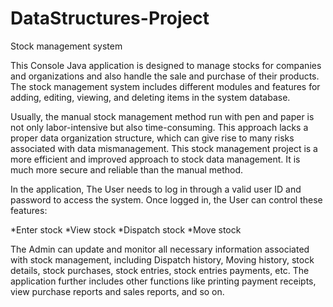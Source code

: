 # DataStructures-Project

Stock management system

  This Console Java application is designed to manage stocks for companies and organizations and also handle the sale and purchase of their products. The stock management system includes different modules and features for adding, editing, viewing, and deleting items in the system database.

  Usually, the manual stock management method run with pen and paper is not only labor-intensive but also time-consuming. This approach lacks a proper data organization structure, which can give rise to many risks associated with data mismanagement. This stock management project is a more efficient and improved approach to stock data management. It is much more secure and reliable than the manual method.
  
  In the application, The User needs to log in through a valid user ID and password to access the system. Once logged in, the User can control these features: 

  *Enter stock
  *View stock
  *Dispatch stock
  *Move stock
  
  The Admin can update and monitor all necessary information associated with stock management, including Dispatch history, Moving history, stock details, stock purchases, stock entries, stock entries payments, etc. The application further includes other functions like printing payment receipts, view purchase reports and sales reports, and so on. 
